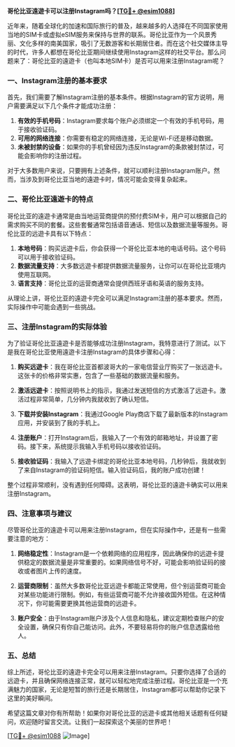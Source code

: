 **哥伦比亚遠遊卡可以注册Instagram吗？[[TG💪+ @esim1088](https://t.me/s/esim1088)]**

近年来，随着全球化的加速和国际旅行的普及，越来越多的人选择在不同国家使用当地的SIM卡或虚拟eSIM服务来保持与世界的联系。哥伦比亚作为一个风景秀丽、文化多样的南美国家，吸引了无数游客和长期居住者。而在这个社交媒体主导的时代，许多人都想在哥伦比亚期间继续使用Instagram这样的社交平台。那么问题来了：哥伦比亚的遠遊卡（也叫本地SIM卡）是否可以用来注册Instagram呢？

### 一、Instagram注册的基本要求

首先，我们需要了解Instagram注册的基本条件。根据Instagram的官方说明，用户需要满足以下几个条件才能成功注册：

1. **有效的手机号码**：Instagram要求每个账户必须绑定一个有效的手机号码，用于接收验证码。
2. **可用的网络连接**：你需要有稳定的网络连接，无论是Wi-Fi还是移动数据。
3. **未被封禁的设备**：如果你的手机曾经因为违反Instagram的条款被封禁过，可能会影响你的注册过程。

对于大多数用户来说，只要拥有上述条件，就可以顺利注册Instagram账户。然而，当涉及到哥伦比亚当地的遠遊卡时，情况可能会变得复杂起来。

### 二、哥伦比亚遠遊卡的特点

哥伦比亚的遠遊卡通常是由当地运营商提供的预付费SIM卡，用户可以根据自己的需求购买不同的套餐。这些套餐通常包括语音通话、短信以及数据流量等服务。哥伦比亚的远遊卡具有以下特点：

1. **本地号码**：购买远遊卡后，你会获得一个哥伦比亚本地的电话号码。这个号码可以用于接收验证码。
2. **数据流量支持**：大多数远遊卡都提供数据流量服务，让你可以在哥伦比亚境内使用互联网。
3. **语言支持**：哥伦比亚的运营商通常会提供西班牙语和英语的服务支持。

从理论上讲，哥伦比亚的遠遊卡完全可以满足Instagram注册的基本要求。然而，实际操作中可能会遇到一些挑战。

### 三、注册Instagram的实际体验

为了验证哥伦比亚遠遊卡是否能够成功注册Instagram，我特意进行了测试。以下是我在哥伦比亚使用遠遊卡注册Instagram的具体步骤和心得：

1. **购买远遊卡**：我在哥伦比亚首都波哥大的一家电信营业厅购买了一张远遊卡。这张卡的价格非常实惠，包含了一些基础的数据流量和服务。
   
2. **激活远遊卡**：按照说明书上的指示，我通过发送短信的方式激活了远遊卡。激活过程非常简单，几分钟内我就收到了确认短信。

3. **下载并安装Instagram**：我通过Google Play商店下载了最新版本的Instagram应用，并安装到了我的手机上。

4. **注册账户**：打开Instagram后，我输入了一个有效的邮箱地址，并设置了密码。接下来，系统提示我输入手机号码以接收验证码。

5. **接收验证码**：我输入了远遊卡绑定的哥伦比亚本地号码，几秒钟后，我就收到了来自Instagram的验证码短信。输入验证码后，我的账户成功创建！

整个过程非常顺利，没有遇到任何障碍。这表明，哥伦比亚的遠遊卡确实可以用来注册Instagram。

### 四、注意事项与建议

尽管哥伦比亚的遠遊卡可以用来注册Instagram，但在实际操作中，还是有一些需要注意的地方：

1. **网络稳定性**：Instagram是一个依赖网络的应用程序，因此确保你的远遊卡提供稳定的数据流量是非常重要的。如果网络信号不好，可能会影响验证码的接收或者图片上传的速度。
   
2. **运营商限制**：虽然大多数哥伦比亚远遊卡都能正常使用，但个别运营商可能会对某些功能进行限制。例如，有些运营商可能不允许接收国外短信。在这种情况下，你可能需要更换其他运营商的远遊卡。

3. **账户安全**：由于Instagram账户涉及个人信息和隐私，建议定期检查账户的安全设置，确保只有你自己能访问。此外，不要轻易将你的账户信息透露给他人。

### 五、总结

综上所述，哥伦比亚的遠遊卡完全可以用来注册Instagram。只要你选择了合适的远遊卡，并且确保网络连接正常，就可以轻松地完成注册过程。哥伦比亚是一个充满魅力的国家，无论是短暂的旅行还是长期居住，Instagram都可以帮助你记录下这里的美好瞬间。

希望这篇文章对你有所帮助！如果你对哥伦比亚的远遊卡或其他相关话题有任何疑问，欢迎随时留言交流。让我们一起探索这个美丽的世界吧！

[[TG💪+ @esim1088](https://t.me/s/esim1088) ![Image](https://i.postimg.cc/4NQfJmqS/Snipaste-2025-05-13-00-14-12.png)]